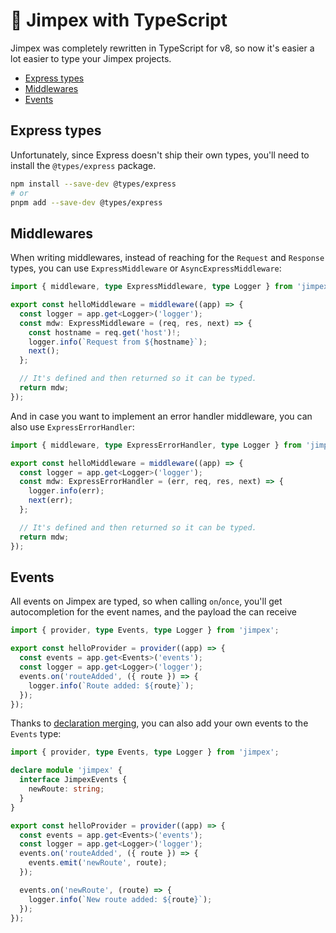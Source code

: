 # 💪 Jimpex with TypeScript

Jimpex was completely rewritten in TypeScript for v8, so now it's easier a lot easier to type your Jimpex projects.

- [Express types](#express-types)
- [Middlewares](#middlewares)
- [Events](#events)

## Express types

Unfortunately, since Express doesn't ship their own types, you'll need to install the `@types/express` package.

```bash
npm install --save-dev @types/express
# or
pnpm add --save-dev @types/express
```

## Middlewares

When writing middlewares, instead of reaching for the `Request` and `Response` types, you can use `ExpressMiddleware` or `AsyncExpressMiddleware`:

```ts
import { middleware, type ExpressMiddleware, type Logger } from 'jimpex';

export const helloMiddleware = middleware((app) => {
  const logger = app.get<Logger>('logger');
  const mdw: ExpressMiddleware = (req, res, next) => {
    const hostname = req.get('host')!;
    logger.info(`Request from ${hostname}`);
    next();
  };

  // It's defined and then returned so it can be typed.
  return mdw;
});
```

And in case you want to implement an error handler middleware, you can also use `ExpressErrorHandler`:

```ts
import { middleware, type ExpressErrorHandler, type Logger } from 'jimpex';

export const helloMiddleware = middleware((app) => {
  const logger = app.get<Logger>('logger');
  const mdw: ExpressErrorHandler = (err, req, res, next) => {
    logger.info(err);
    next(err);
  };

  // It's defined and then returned so it can be typed.
  return mdw;
});
```

## Events

All events on Jimpex are typed, so when calling `on`/`once`, you'll get autocompletion for the event names, and the payload the can receive

```ts
import { provider, type Events, type Logger } from 'jimpex';

export const helloProvider = provider((app) => {
  const events = app.get<Events>('events');
  const logger = app.get<Logger>('logger');
  events.on('routeAdded', ({ route }) => {
    logger.info(`Route added: ${route}`);
  });
});
```

Thanks to [declaration merging](https://www.typescriptlang.org/docs/handbook/declaration-merging.html), you can also add your own events to the `Events` type:

```ts
import { provider, type Events, type Logger } from 'jimpex';

declare module 'jimpex' {
  interface JimpexEvents {
    newRoute: string;
  }
}

export const helloProvider = provider((app) => {
  const events = app.get<Events>('events');
  const logger = app.get<Logger>('logger');
  events.on('routeAdded', ({ route }) => {
    events.emit('newRoute', route);
  });

  events.on('newRoute', (route) => {
    logger.info(`New route added: ${route}`);
  });
});
```
